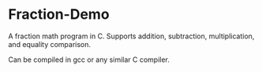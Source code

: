 # Fraction-Demo
A fraction math program in C. Supports addition, subtraction, multiplication, and equality comparison.

Can be compiled in gcc or any similar C compiler.
